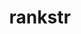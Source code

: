 ---
title: "rankstr"
layout: cache
categories: [package, develop]
meta: {"versions": ["0.1.0", "0.3.0"], "compilers": ["gcc@=11.1.0", "gcc@=7.5.0", "oneapi@=2023.0.0"], "oss": ["ubuntu18.04", "ubuntu20.04"], "platforms": ["linux"], "targets": ["ppc64le", "x86_64", "x86_64_v3"], "stacks": ["data-vis-sdk", "e4s", "e4s-oneapi", "e4s-power", "radiuss", "root"], "num_specs": 93, "num_specs_by_stack": {"radiuss": 51, "root": 93, "e4s-power": 10, "e4s-oneapi": 3, "data-vis-sdk": 16, "e4s": 13}}
spec_details: [{"hash": "za4jxizj46uh462q3ypk54c6rluhajtg", "compiler": "gcc@=7.5.0", "versions": ["0.1.0"], "os": "ubuntu18.04", "platform": "linux", "target": "x86_64", "variants": ["build_type=RelWithDebInfo", "~ipo", "+shared"], "stacks": ["radiuss", "root"], "size": "-", "tarball": "https://binaries.spack.io/develop/build_cache/linux-ubuntu18.04-x86_64/gcc-7.5.0/rankstr-0.1.0/linux-ubuntu18.04-x86_64-gcc-7.5.0-rankstr-0.1.0-za4jxizj46uh462q3ypk54c6rluhajtg.spack"}, {"hash": "t3ox2y7vuxnipln2rsaujcu7ke36cko7", "compiler": "gcc@=7.5.0", "versions": ["0.1.0"], "os": "ubuntu18.04", "platform": "linux", "target": "x86_64", "variants": ["build_type=RelWithDebInfo", "~ipo", "+shared"], "stacks": ["radiuss", "root"], "size": "-", "tarball": "https://binaries.spack.io/develop/build_cache/linux-ubuntu18.04-x86_64/gcc-7.5.0/rankstr-0.1.0/linux-ubuntu18.04-x86_64-gcc-7.5.0-rankstr-0.1.0-t3ox2y7vuxnipln2rsaujcu7ke36cko7.spack"}, {"hash": "x7yayamy2fsvu44ylqoj7t22fnjcyxum", "compiler": "gcc@=7.5.0", "versions": ["0.1.0"], "os": "ubuntu18.04", "platform": "linux", "target": "x86_64", "variants": ["build_type=RelWithDebInfo", "~ipo", "+shared"], "stacks": ["radiuss", "root"], "size": "-", "tarball": "https://binaries.spack.io/develop/build_cache/linux-ubuntu18.04-x86_64/gcc-7.5.0/rankstr-0.1.0/linux-ubuntu18.04-x86_64-gcc-7.5.0-rankstr-0.1.0-x7yayamy2fsvu44ylqoj7t22fnjcyxum.spack"}, {"hash": "jgd3z6rkn5g3t43zr5dufig3t2fov2zb", "compiler": "gcc@=7.5.0", "versions": ["0.1.0"], "os": "ubuntu18.04", "platform": "linux", "target": "x86_64", "variants": ["build_type=RelWithDebInfo", "~ipo", "+shared"], "stacks": ["radiuss", "root"], "size": "-", "tarball": "https://binaries.spack.io/develop/build_cache/linux-ubuntu18.04-x86_64/gcc-7.5.0/rankstr-0.1.0/linux-ubuntu18.04-x86_64-gcc-7.5.0-rankstr-0.1.0-jgd3z6rkn5g3t43zr5dufig3t2fov2zb.spack"}, {"hash": "jyythfe6zg45nzzftffrxwad3zazlm7p", "compiler": "gcc@=7.5.0", "versions": ["0.1.0"], "os": "ubuntu18.04", "platform": "linux", "target": "x86_64", "variants": ["build_type=RelWithDebInfo", "~ipo", "+shared"], "stacks": ["radiuss", "root"], "size": "-", "tarball": "https://binaries.spack.io/develop/build_cache/linux-ubuntu18.04-x86_64/gcc-7.5.0/rankstr-0.1.0/linux-ubuntu18.04-x86_64-gcc-7.5.0-rankstr-0.1.0-jyythfe6zg45nzzftffrxwad3zazlm7p.spack"}, {"hash": "vgq4apih2xfdf3q4vlxmok2btoru66xy", "compiler": "gcc@=7.5.0", "versions": ["0.1.0"], "os": "ubuntu18.04", "platform": "linux", "target": "x86_64", "variants": ["build_type=RelWithDebInfo", "~ipo", "+shared"], "stacks": ["radiuss", "root"], "size": "-", "tarball": "https://binaries.spack.io/develop/build_cache/linux-ubuntu18.04-x86_64/gcc-7.5.0/rankstr-0.1.0/linux-ubuntu18.04-x86_64-gcc-7.5.0-rankstr-0.1.0-vgq4apih2xfdf3q4vlxmok2btoru66xy.spack"}, {"hash": "pyimurvnnwtkeplzqb7bx3zf5kgf3ysh", "compiler": "gcc@=7.5.0", "versions": ["0.1.0"], "os": "ubuntu18.04", "platform": "linux", "target": "x86_64", "variants": ["build_type=RelWithDebInfo", "~ipo", "+shared"], "stacks": ["radiuss", "root"], "size": "-", "tarball": "https://binaries.spack.io/develop/build_cache/linux-ubuntu18.04-x86_64/gcc-7.5.0/rankstr-0.1.0/linux-ubuntu18.04-x86_64-gcc-7.5.0-rankstr-0.1.0-pyimurvnnwtkeplzqb7bx3zf5kgf3ysh.spack"}, {"hash": "xzu3hgdm7el5qhxnhwp7eiy5klypeubf", "compiler": "gcc@=7.5.0", "versions": ["0.1.0"], "os": "ubuntu18.04", "platform": "linux", "target": "x86_64", "variants": ["build_type=RelWithDebInfo", "~ipo", "+shared"], "stacks": ["radiuss", "root"], "size": "-", "tarball": "https://binaries.spack.io/develop/build_cache/linux-ubuntu18.04-x86_64/gcc-7.5.0/rankstr-0.1.0/linux-ubuntu18.04-x86_64-gcc-7.5.0-rankstr-0.1.0-xzu3hgdm7el5qhxnhwp7eiy5klypeubf.spack"}, {"hash": "ryqowttfc5qfnmr3sxsbsphtes4yywuj", "compiler": "gcc@=7.5.0", "versions": ["0.1.0"], "os": "ubuntu18.04", "platform": "linux", "target": "x86_64", "variants": ["build_type=RelWithDebInfo", "~ipo", "+shared"], "stacks": ["radiuss", "root"], "size": "-", "tarball": "https://binaries.spack.io/develop/build_cache/linux-ubuntu18.04-x86_64/gcc-7.5.0/rankstr-0.1.0/linux-ubuntu18.04-x86_64-gcc-7.5.0-rankstr-0.1.0-ryqowttfc5qfnmr3sxsbsphtes4yywuj.spack"}, {"hash": "rgl54vosysg2ayh6udzu3j5ftgw36xpw", "compiler": "gcc@=7.5.0", "versions": ["0.1.0"], "os": "ubuntu18.04", "platform": "linux", "target": "x86_64", "variants": ["build_type=RelWithDebInfo", "~ipo", "+shared"], "stacks": ["radiuss", "root"], "size": "-", "tarball": "https://binaries.spack.io/develop/build_cache/linux-ubuntu18.04-x86_64/gcc-7.5.0/rankstr-0.1.0/linux-ubuntu18.04-x86_64-gcc-7.5.0-rankstr-0.1.0-rgl54vosysg2ayh6udzu3j5ftgw36xpw.spack"}, {"hash": "hahwkdacuc6lnd56blbd5kuwouljpcif", "compiler": "gcc@=7.5.0", "versions": ["0.1.0"], "os": "ubuntu18.04", "platform": "linux", "target": "x86_64", "variants": ["build_type=RelWithDebInfo", "~ipo", "+shared"], "stacks": ["radiuss", "root"], "size": "-", "tarball": "https://binaries.spack.io/develop/build_cache/linux-ubuntu18.04-x86_64/gcc-7.5.0/rankstr-0.1.0/linux-ubuntu18.04-x86_64-gcc-7.5.0-rankstr-0.1.0-hahwkdacuc6lnd56blbd5kuwouljpcif.spack"}, {"hash": "pqsu7hvxa2r62syrlehbztm5zma5ztqi", "compiler": "gcc@=7.5.0", "versions": ["0.1.0"], "os": "ubuntu18.04", "platform": "linux", "target": "x86_64", "variants": ["build_type=RelWithDebInfo", "~ipo", "+shared"], "stacks": ["radiuss", "root"], "size": "-", "tarball": "https://binaries.spack.io/develop/build_cache/linux-ubuntu18.04-x86_64/gcc-7.5.0/rankstr-0.1.0/linux-ubuntu18.04-x86_64-gcc-7.5.0-rankstr-0.1.0-pqsu7hvxa2r62syrlehbztm5zma5ztqi.spack"}, {"hash": "fytcvkrbizlkt7zhfwbl66kmes33re4w", "compiler": "gcc@=7.5.0", "versions": ["0.1.0"], "os": "ubuntu18.04", "platform": "linux", "target": "x86_64", "variants": ["build_type=RelWithDebInfo", "~ipo", "+shared"], "stacks": ["radiuss", "root"], "size": "-", "tarball": "https://binaries.spack.io/develop/build_cache/linux-ubuntu18.04-x86_64/gcc-7.5.0/rankstr-0.1.0/linux-ubuntu18.04-x86_64-gcc-7.5.0-rankstr-0.1.0-fytcvkrbizlkt7zhfwbl66kmes33re4w.spack"}, {"hash": "r5cic5iulqmbz3yzfck257adeqj76ass", "compiler": "gcc@=7.5.0", "versions": ["0.1.0"], "os": "ubuntu18.04", "platform": "linux", "target": "x86_64", "variants": ["build_type=RelWithDebInfo", "~ipo", "+shared"], "stacks": ["radiuss", "root"], "size": "-", "tarball": "https://binaries.spack.io/develop/build_cache/linux-ubuntu18.04-x86_64/gcc-7.5.0/rankstr-0.1.0/linux-ubuntu18.04-x86_64-gcc-7.5.0-rankstr-0.1.0-r5cic5iulqmbz3yzfck257adeqj76ass.spack"}, {"hash": "xuk4erq4xfwiu5u745shdw4ardxs3rf6", "compiler": "gcc@=7.5.0", "versions": ["0.1.0"], "os": "ubuntu18.04", "platform": "linux", "target": "x86_64", "variants": ["build_type=RelWithDebInfo", "~ipo", "+shared"], "stacks": ["radiuss", "root"], "size": "-", "tarball": "https://binaries.spack.io/develop/build_cache/linux-ubuntu18.04-x86_64/gcc-7.5.0/rankstr-0.1.0/linux-ubuntu18.04-x86_64-gcc-7.5.0-rankstr-0.1.0-xuk4erq4xfwiu5u745shdw4ardxs3rf6.spack"}, {"hash": "zbjr2zrul2c2iw6654iouptuhi4vfi7j", "compiler": "gcc@=7.5.0", "versions": ["0.1.0"], "os": "ubuntu18.04", "platform": "linux", "target": "x86_64", "variants": ["build_type=RelWithDebInfo", "~ipo", "+shared"], "stacks": ["radiuss", "root"], "size": "-", "tarball": "https://binaries.spack.io/develop/build_cache/linux-ubuntu18.04-x86_64/gcc-7.5.0/rankstr-0.1.0/linux-ubuntu18.04-x86_64-gcc-7.5.0-rankstr-0.1.0-zbjr2zrul2c2iw6654iouptuhi4vfi7j.spack"}, {"hash": "dezklojnrhfmjeueszghramepsaf3ezt", "compiler": "gcc@=7.5.0", "versions": ["0.1.0"], "os": "ubuntu18.04", "platform": "linux", "target": "x86_64", "variants": ["build_system=cmake", "build_type=RelWithDebInfo", "~ipo", "+shared"], "stacks": ["radiuss", "root"], "size": "-", "tarball": "https://binaries.spack.io/develop/build_cache/linux-ubuntu18.04-x86_64/gcc-7.5.0/rankstr-0.1.0/linux-ubuntu18.04-x86_64-gcc-7.5.0-rankstr-0.1.0-dezklojnrhfmjeueszghramepsaf3ezt.spack"}, {"hash": "36mcoorzgpd63nbua4hpi2onjlnvrysd", "compiler": "gcc@=7.5.0", "versions": ["0.1.0"], "os": "ubuntu18.04", "platform": "linux", "target": "x86_64", "variants": ["build_type=RelWithDebInfo", "~ipo", "+shared"], "stacks": ["radiuss", "root"], "size": "-", "tarball": "https://binaries.spack.io/develop/build_cache/linux-ubuntu18.04-x86_64/gcc-7.5.0/rankstr-0.1.0/linux-ubuntu18.04-x86_64-gcc-7.5.0-rankstr-0.1.0-36mcoorzgpd63nbua4hpi2onjlnvrysd.spack"}, {"hash": "xiunnlsswoixkw6y7ayuj4yevm35pzdg", "compiler": "gcc@=7.5.0", "versions": ["0.1.0"], "os": "ubuntu18.04", "platform": "linux", "target": "x86_64", "variants": ["build_type=RelWithDebInfo", "~ipo", "+shared"], "stacks": ["radiuss", "root"], "size": "-", "tarball": "https://binaries.spack.io/develop/build_cache/linux-ubuntu18.04-x86_64/gcc-7.5.0/rankstr-0.1.0/linux-ubuntu18.04-x86_64-gcc-7.5.0-rankstr-0.1.0-xiunnlsswoixkw6y7ayuj4yevm35pzdg.spack"}, {"hash": "w5qikmqd4hv4mgnufwidujre2i2s27fz", "compiler": "gcc@=7.5.0", "versions": ["0.1.0"], "os": "ubuntu18.04", "platform": "linux", "target": "x86_64", "variants": ["build_system=cmake", "build_type=RelWithDebInfo", "~ipo", "+shared"], "stacks": ["radiuss", "root"], "size": "-", "tarball": "https://binaries.spack.io/develop/build_cache/linux-ubuntu18.04-x86_64/gcc-7.5.0/rankstr-0.1.0/linux-ubuntu18.04-x86_64-gcc-7.5.0-rankstr-0.1.0-w5qikmqd4hv4mgnufwidujre2i2s27fz.spack"}, {"hash": "3r6r6ityqtbba5snsxikpsooluohua73", "compiler": "gcc@=7.5.0", "versions": ["0.1.0"], "os": "ubuntu18.04", "platform": "linux", "target": "x86_64", "variants": ["build_type=RelWithDebInfo", "~ipo", "+shared"], "stacks": ["radiuss", "root"], "size": "-", "tarball": "https://binaries.spack.io/develop/build_cache/linux-ubuntu18.04-x86_64/gcc-7.5.0/rankstr-0.1.0/linux-ubuntu18.04-x86_64-gcc-7.5.0-rankstr-0.1.0-3r6r6ityqtbba5snsxikpsooluohua73.spack"}, {"hash": "7lje6o227w4yocgtixk3vl6q5f74fy63", "compiler": "gcc@=7.5.0", "versions": ["0.1.0"], "os": "ubuntu18.04", "platform": "linux", "target": "x86_64", "variants": ["build_type=RelWithDebInfo", "~ipo", "+shared"], "stacks": ["radiuss", "root"], "size": "-", "tarball": "https://binaries.spack.io/develop/build_cache/linux-ubuntu18.04-x86_64/gcc-7.5.0/rankstr-0.1.0/linux-ubuntu18.04-x86_64-gcc-7.5.0-rankstr-0.1.0-7lje6o227w4yocgtixk3vl6q5f74fy63.spack"}, {"hash": "mvwnstwpwzvajguu55djpgcpr3prdlrj", "compiler": "gcc@=7.5.0", "versions": ["0.1.0"], "os": "ubuntu18.04", "platform": "linux", "target": "x86_64", "variants": ["build_type=RelWithDebInfo", "~ipo", "+shared"], "stacks": ["radiuss", "root"], "size": "-", "tarball": "https://binaries.spack.io/develop/build_cache/linux-ubuntu18.04-x86_64/gcc-7.5.0/rankstr-0.1.0/linux-ubuntu18.04-x86_64-gcc-7.5.0-rankstr-0.1.0-mvwnstwpwzvajguu55djpgcpr3prdlrj.spack"}, {"hash": "7uo2rtgwq6yamreu6d5vv2aceb23jhqk", "compiler": "gcc@=7.5.0", "versions": ["0.1.0"], "os": "ubuntu18.04", "platform": "linux", "target": "x86_64", "variants": ["build_system=cmake", "build_type=RelWithDebInfo", "~ipo", "+shared"], "stacks": ["radiuss", "root"], "size": "-", "tarball": "https://binaries.spack.io/develop/build_cache/linux-ubuntu18.04-x86_64/gcc-7.5.0/rankstr-0.1.0/linux-ubuntu18.04-x86_64-gcc-7.5.0-rankstr-0.1.0-7uo2rtgwq6yamreu6d5vv2aceb23jhqk.spack"}, {"hash": "j5xbfupv7kntkiqfns4rrppakgqib4rs", "compiler": "gcc@=7.5.0", "versions": ["0.1.0"], "os": "ubuntu18.04", "platform": "linux", "target": "x86_64", "variants": ["build_system=cmake", "build_type=RelWithDebInfo", "generator=make", "~ipo", "+shared"], "stacks": ["radiuss", "root"], "size": "-", "tarball": "https://binaries.spack.io/develop/build_cache/linux-ubuntu18.04-x86_64/gcc-7.5.0/rankstr-0.1.0/linux-ubuntu18.04-x86_64-gcc-7.5.0-rankstr-0.1.0-j5xbfupv7kntkiqfns4rrppakgqib4rs.spack"}, {"hash": "ujfxynzzmwcabhj74f6tgeozabkuyogo", "compiler": "gcc@=7.5.0", "versions": ["0.1.0"], "os": "ubuntu18.04", "platform": "linux", "target": "x86_64", "variants": ["build_type=RelWithDebInfo", "~ipo", "+shared"], "stacks": ["radiuss", "root"], "size": "-", "tarball": "https://binaries.spack.io/develop/build_cache/linux-ubuntu18.04-x86_64/gcc-7.5.0/rankstr-0.1.0/linux-ubuntu18.04-x86_64-gcc-7.5.0-rankstr-0.1.0-ujfxynzzmwcabhj74f6tgeozabkuyogo.spack"}, {"hash": "fdn3i7ycj7ja7blgrfb7xxf7sq5v46w5", "compiler": "gcc@=7.5.0", "versions": ["0.1.0"], "os": "ubuntu18.04", "platform": "linux", "target": "x86_64", "variants": ["build_type=RelWithDebInfo", "~ipo", "+shared"], "stacks": ["radiuss", "root"], "size": "-", "tarball": "https://binaries.spack.io/develop/build_cache/linux-ubuntu18.04-x86_64/gcc-7.5.0/rankstr-0.1.0/linux-ubuntu18.04-x86_64-gcc-7.5.0-rankstr-0.1.0-fdn3i7ycj7ja7blgrfb7xxf7sq5v46w5.spack"}, {"hash": "zbwy55okoudc3upajztgklokb3l7eozs", "compiler": "gcc@=7.5.0", "versions": ["0.1.0"], "os": "ubuntu18.04", "platform": "linux", "target": "x86_64", "variants": ["build_type=RelWithDebInfo", "~ipo", "+shared"], "stacks": ["radiuss", "root"], "size": "-", "tarball": "https://binaries.spack.io/develop/build_cache/linux-ubuntu18.04-x86_64/gcc-7.5.0/rankstr-0.1.0/linux-ubuntu18.04-x86_64-gcc-7.5.0-rankstr-0.1.0-zbwy55okoudc3upajztgklokb3l7eozs.spack"}, {"hash": "jwisahxculmrkubdabwvnf4tkzc4fhvg", "compiler": "gcc@=7.5.0", "versions": ["0.1.0"], "os": "ubuntu18.04", "platform": "linux", "target": "x86_64", "variants": ["build_type=RelWithDebInfo", "~ipo", "+shared"], "stacks": ["radiuss", "root"], "size": "-", "tarball": "https://binaries.spack.io/develop/build_cache/linux-ubuntu18.04-x86_64/gcc-7.5.0/rankstr-0.1.0/linux-ubuntu18.04-x86_64-gcc-7.5.0-rankstr-0.1.0-jwisahxculmrkubdabwvnf4tkzc4fhvg.spack"}, {"hash": "imvyg3oe3k4tue7qjjz4wclqomu46rfo", "compiler": "gcc@=7.5.0", "versions": ["0.1.0"], "os": "ubuntu18.04", "platform": "linux", "target": "x86_64", "variants": ["build_system=cmake", "build_type=RelWithDebInfo", "~ipo", "+shared"], "stacks": ["radiuss", "root"], "size": "-", "tarball": "https://binaries.spack.io/develop/build_cache/linux-ubuntu18.04-x86_64/gcc-7.5.0/rankstr-0.1.0/linux-ubuntu18.04-x86_64-gcc-7.5.0-rankstr-0.1.0-imvyg3oe3k4tue7qjjz4wclqomu46rfo.spack"}, {"hash": "w7ofzgvkjclfqc4ixnoq7t4mbktas3rq", "compiler": "gcc@=7.5.0", "versions": ["0.1.0"], "os": "ubuntu18.04", "platform": "linux", "target": "x86_64", "variants": ["build_type=RelWithDebInfo", "~ipo", "+shared"], "stacks": ["radiuss", "root"], "size": "-", "tarball": "https://binaries.spack.io/develop/build_cache/linux-ubuntu18.04-x86_64/gcc-7.5.0/rankstr-0.1.0/linux-ubuntu18.04-x86_64-gcc-7.5.0-rankstr-0.1.0-w7ofzgvkjclfqc4ixnoq7t4mbktas3rq.spack"}, {"hash": "fuivuyr7htk7tb6fmklkna45p6y56g7i", "compiler": "gcc@=7.5.0", "versions": ["0.1.0"], "os": "ubuntu18.04", "platform": "linux", "target": "x86_64", "variants": ["build_type=RelWithDebInfo", "~ipo", "+shared"], "stacks": ["radiuss", "root"], "size": "-", "tarball": "https://binaries.spack.io/develop/build_cache/linux-ubuntu18.04-x86_64/gcc-7.5.0/rankstr-0.1.0/linux-ubuntu18.04-x86_64-gcc-7.5.0-rankstr-0.1.0-fuivuyr7htk7tb6fmklkna45p6y56g7i.spack"}, {"hash": "nd6l3k7qqzzcsqhephwa6nabt63s5nw2", "compiler": "gcc@=7.5.0", "versions": ["0.1.0"], "os": "ubuntu18.04", "platform": "linux", "target": "x86_64", "variants": ["build_type=RelWithDebInfo", "~ipo", "+shared"], "stacks": ["radiuss", "root"], "size": "-", "tarball": "https://binaries.spack.io/develop/build_cache/linux-ubuntu18.04-x86_64/gcc-7.5.0/rankstr-0.1.0/linux-ubuntu18.04-x86_64-gcc-7.5.0-rankstr-0.1.0-nd6l3k7qqzzcsqhephwa6nabt63s5nw2.spack"}, {"hash": "x2boegf5nyf5idzffjq7vscshgpzpwo2", "compiler": "gcc@=7.5.0", "versions": ["0.1.0"], "os": "ubuntu18.04", "platform": "linux", "target": "x86_64", "variants": ["build_type=RelWithDebInfo", "~ipo", "+shared"], "stacks": ["radiuss", "root"], "size": "-", "tarball": "https://binaries.spack.io/develop/build_cache/linux-ubuntu18.04-x86_64/gcc-7.5.0/rankstr-0.1.0/linux-ubuntu18.04-x86_64-gcc-7.5.0-rankstr-0.1.0-x2boegf5nyf5idzffjq7vscshgpzpwo2.spack"}, {"hash": "lhsmilxlo56n33e35ffyof75jj73rmzr", "compiler": "gcc@=7.5.0", "versions": ["0.1.0"], "os": "ubuntu18.04", "platform": "linux", "target": "x86_64", "variants": ["build_type=RelWithDebInfo", "~ipo", "+shared"], "stacks": ["radiuss", "root"], "size": "-", "tarball": "https://binaries.spack.io/develop/build_cache/linux-ubuntu18.04-x86_64/gcc-7.5.0/rankstr-0.1.0/linux-ubuntu18.04-x86_64-gcc-7.5.0-rankstr-0.1.0-lhsmilxlo56n33e35ffyof75jj73rmzr.spack"}, {"hash": "b33ueiz4xhou3rxwglxwkvkdft2niufj", "compiler": "gcc@=7.5.0", "versions": ["0.1.0"], "os": "ubuntu18.04", "platform": "linux", "target": "x86_64", "variants": ["build_type=RelWithDebInfo", "~ipo", "+shared"], "stacks": ["radiuss", "root"], "size": "-", "tarball": "https://binaries.spack.io/develop/build_cache/linux-ubuntu18.04-x86_64/gcc-7.5.0/rankstr-0.1.0/linux-ubuntu18.04-x86_64-gcc-7.5.0-rankstr-0.1.0-b33ueiz4xhou3rxwglxwkvkdft2niufj.spack"}, {"hash": "rnhnekufj7ryyydpvrwcp7wuc2mjfibf", "compiler": "gcc@=7.5.0", "versions": ["0.1.0"], "os": "ubuntu18.04", "platform": "linux", "target": "x86_64", "variants": ["build_type=RelWithDebInfo", "~ipo", "+shared"], "stacks": ["radiuss", "root"], "size": "-", "tarball": "https://binaries.spack.io/develop/build_cache/linux-ubuntu18.04-x86_64/gcc-7.5.0/rankstr-0.1.0/linux-ubuntu18.04-x86_64-gcc-7.5.0-rankstr-0.1.0-rnhnekufj7ryyydpvrwcp7wuc2mjfibf.spack"}, {"hash": "esq4zh4zjkjd7unnmnvkkbuu3ciphi4b", "compiler": "gcc@=7.5.0", "versions": ["0.1.0"], "os": "ubuntu18.04", "platform": "linux", "target": "x86_64", "variants": ["build_type=RelWithDebInfo", "~ipo", "+shared"], "stacks": ["radiuss", "root"], "size": "-", "tarball": "https://binaries.spack.io/develop/build_cache/linux-ubuntu18.04-x86_64/gcc-7.5.0/rankstr-0.1.0/linux-ubuntu18.04-x86_64-gcc-7.5.0-rankstr-0.1.0-esq4zh4zjkjd7unnmnvkkbuu3ciphi4b.spack"}, {"hash": "efzzle2udkoht6hauy4bmunte3fyq42i", "compiler": "gcc@=7.5.0", "versions": ["0.1.0"], "os": "ubuntu18.04", "platform": "linux", "target": "x86_64", "variants": ["build_type=RelWithDebInfo", "~ipo", "+shared"], "stacks": ["radiuss", "root"], "size": "-", "tarball": "https://binaries.spack.io/develop/build_cache/linux-ubuntu18.04-x86_64/gcc-7.5.0/rankstr-0.1.0/linux-ubuntu18.04-x86_64-gcc-7.5.0-rankstr-0.1.0-efzzle2udkoht6hauy4bmunte3fyq42i.spack"}, {"hash": "m6x6tjp5rpr4zk52acx6gkwwjm3z5xmr", "compiler": "gcc@=7.5.0", "versions": ["0.1.0"], "os": "ubuntu18.04", "platform": "linux", "target": "x86_64", "variants": ["build_type=RelWithDebInfo", "~ipo", "+shared"], "stacks": ["radiuss", "root"], "size": "-", "tarball": "https://binaries.spack.io/develop/build_cache/linux-ubuntu18.04-x86_64/gcc-7.5.0/rankstr-0.1.0/linux-ubuntu18.04-x86_64-gcc-7.5.0-rankstr-0.1.0-m6x6tjp5rpr4zk52acx6gkwwjm3z5xmr.spack"}, {"hash": "zblmpabcjt356vg3naricipnrpaxe374", "compiler": "gcc@=7.5.0", "versions": ["0.1.0"], "os": "ubuntu18.04", "platform": "linux", "target": "x86_64", "variants": ["build_type=RelWithDebInfo", "~ipo", "+shared"], "stacks": ["radiuss", "root"], "size": "-", "tarball": "https://binaries.spack.io/develop/build_cache/linux-ubuntu18.04-x86_64/gcc-7.5.0/rankstr-0.1.0/linux-ubuntu18.04-x86_64-gcc-7.5.0-rankstr-0.1.0-zblmpabcjt356vg3naricipnrpaxe374.spack"}, {"hash": "hfhoyet674uxfop7p3evy3g5s56q3xe6", "compiler": "gcc@=7.5.0", "versions": ["0.1.0"], "os": "ubuntu18.04", "platform": "linux", "target": "x86_64", "variants": ["build_system=cmake", "build_type=RelWithDebInfo", "~ipo", "+shared"], "stacks": ["radiuss", "root"], "size": "-", "tarball": "https://binaries.spack.io/develop/build_cache/linux-ubuntu18.04-x86_64/gcc-7.5.0/rankstr-0.1.0/linux-ubuntu18.04-x86_64-gcc-7.5.0-rankstr-0.1.0-hfhoyet674uxfop7p3evy3g5s56q3xe6.spack"}, {"hash": "d43coi7hvdfy62jgfsgiq457mzpoyptr", "compiler": "gcc@=7.5.0", "versions": ["0.1.0"], "os": "ubuntu18.04", "platform": "linux", "target": "x86_64_v3", "variants": ["build_system=cmake", "build_type=Release", "generator=make", "~ipo", "+shared"], "stacks": ["radiuss", "root"], "size": "-", "tarball": "https://binaries.spack.io/develop/build_cache/linux-ubuntu18.04-x86_64_v3/gcc-7.5.0/rankstr-0.1.0/linux-ubuntu18.04-x86_64_v3-gcc-7.5.0-rankstr-0.1.0-d43coi7hvdfy62jgfsgiq457mzpoyptr.spack"}, {"hash": "t4giwdowk7skuzrc2thmc6o6pzar2ehi", "compiler": "gcc@=7.5.0", "versions": ["0.1.0"], "os": "ubuntu18.04", "platform": "linux", "target": "x86_64_v3", "variants": ["build_system=cmake", "build_type=RelWithDebInfo", "generator=make", "~ipo", "+shared"], "stacks": ["radiuss", "root"], "size": "-", "tarball": "https://binaries.spack.io/develop/build_cache/linux-ubuntu18.04-x86_64_v3/gcc-7.5.0/rankstr-0.1.0/linux-ubuntu18.04-x86_64_v3-gcc-7.5.0-rankstr-0.1.0-t4giwdowk7skuzrc2thmc6o6pzar2ehi.spack"}, {"hash": "pw75kokjtagadhiubuxlpfzsiruvipot", "compiler": "gcc@=7.5.0", "versions": ["0.1.0"], "os": "ubuntu18.04", "platform": "linux", "target": "x86_64_v3", "variants": ["build_system=cmake", "build_type=RelWithDebInfo", "generator=make", "~ipo", "+shared"], "stacks": ["radiuss", "root"], "size": "-", "tarball": "https://binaries.spack.io/develop/build_cache/linux-ubuntu18.04-x86_64_v3/gcc-7.5.0/rankstr-0.1.0/linux-ubuntu18.04-x86_64_v3-gcc-7.5.0-rankstr-0.1.0-pw75kokjtagadhiubuxlpfzsiruvipot.spack"}, {"hash": "whfefoxao66lkilcczz7l26peronuz7l", "compiler": "gcc@=7.5.0", "versions": ["0.1.0"], "os": "ubuntu18.04", "platform": "linux", "target": "x86_64_v3", "variants": ["build_system=cmake", "build_type=RelWithDebInfo", "generator=make", "~ipo", "+shared"], "stacks": ["radiuss", "root"], "size": "-", "tarball": "https://binaries.spack.io/develop/build_cache/linux-ubuntu18.04-x86_64_v3/gcc-7.5.0/rankstr-0.1.0/linux-ubuntu18.04-x86_64_v3-gcc-7.5.0-rankstr-0.1.0-whfefoxao66lkilcczz7l26peronuz7l.spack"}, {"hash": "kvik3qip6a465nizb54aairi5mebt36k", "compiler": "gcc@=7.5.0", "versions": ["0.1.0"], "os": "ubuntu18.04", "platform": "linux", "target": "x86_64_v3", "variants": ["build_system=cmake", "build_type=Release", "generator=make", "~ipo", "+shared"], "stacks": ["radiuss", "root"], "size": "-", "tarball": "https://binaries.spack.io/develop/build_cache/linux-ubuntu18.04-x86_64_v3/gcc-7.5.0/rankstr-0.1.0/linux-ubuntu18.04-x86_64_v3-gcc-7.5.0-rankstr-0.1.0-kvik3qip6a465nizb54aairi5mebt36k.spack"}, {"hash": "e3ihbqjtpfaubtaxl23lg5wghvft3j6v", "compiler": "gcc@=7.5.0", "versions": ["0.1.0"], "os": "ubuntu18.04", "platform": "linux", "target": "x86_64_v3", "variants": ["build_system=cmake", "build_type=RelWithDebInfo", "generator=make", "~ipo", "+shared"], "stacks": ["radiuss", "root"], "size": "-", "tarball": "https://binaries.spack.io/develop/build_cache/linux-ubuntu18.04-x86_64_v3/gcc-7.5.0/rankstr-0.1.0/linux-ubuntu18.04-x86_64_v3-gcc-7.5.0-rankstr-0.1.0-e3ihbqjtpfaubtaxl23lg5wghvft3j6v.spack"}, {"hash": "b7u52iyiswahucvszh4bwxhin3z3g4ss", "compiler": "gcc@=7.5.0", "versions": ["0.1.0"], "os": "ubuntu18.04", "platform": "linux", "target": "x86_64_v3", "variants": ["build_system=cmake", "build_type=Release", "generator=make", "~ipo", "+shared"], "stacks": ["radiuss", "root"], "size": "-", "tarball": "https://binaries.spack.io/develop/build_cache/linux-ubuntu18.04-x86_64_v3/gcc-7.5.0/rankstr-0.1.0/linux-ubuntu18.04-x86_64_v3-gcc-7.5.0-rankstr-0.1.0-b7u52iyiswahucvszh4bwxhin3z3g4ss.spack"}, {"hash": "fllmwudfogkz3fnv56kmegrzxkjrxrmi", "compiler": "gcc@=7.5.0", "versions": ["0.1.0"], "os": "ubuntu18.04", "platform": "linux", "target": "x86_64_v3", "variants": ["build_system=cmake", "build_type=Release", "generator=make", "~ipo", "+shared"], "stacks": ["radiuss", "root"], "size": "-", "tarball": "https://binaries.spack.io/develop/build_cache/linux-ubuntu18.04-x86_64_v3/gcc-7.5.0/rankstr-0.1.0/linux-ubuntu18.04-x86_64_v3-gcc-7.5.0-rankstr-0.1.0-fllmwudfogkz3fnv56kmegrzxkjrxrmi.spack"}, {"hash": "vmihhdn4r2p4t73lsf2dobr2swuvluay", "compiler": "gcc@=7.5.0", "versions": ["0.1.0"], "os": "ubuntu18.04", "platform": "linux", "target": "x86_64_v3", "variants": ["build_system=cmake", "build_type=RelWithDebInfo", "generator=make", "~ipo", "+shared"], "stacks": ["radiuss", "root"], "size": "-", "tarball": "https://binaries.spack.io/develop/build_cache/linux-ubuntu18.04-x86_64_v3/gcc-7.5.0/rankstr-0.1.0/linux-ubuntu18.04-x86_64_v3-gcc-7.5.0-rankstr-0.1.0-vmihhdn4r2p4t73lsf2dobr2swuvluay.spack"}, {"hash": "gl2rvnes63xifcp7klz2sa6rr5ahnt7v", "compiler": "gcc@=11.1.0", "versions": ["0.3.0"], "os": "ubuntu20.04", "platform": "linux", "target": "ppc64le", "variants": ["build_system=cmake", "build_type=RelWithDebInfo", "generator=make", "~ipo", "+shared"], "stacks": ["e4s-power", "root"], "size": "-", "tarball": "https://binaries.spack.io/develop/build_cache/linux-ubuntu20.04-ppc64le/gcc-11.1.0/rankstr-0.3.0/linux-ubuntu20.04-ppc64le-gcc-11.1.0-rankstr-0.3.0-gl2rvnes63xifcp7klz2sa6rr5ahnt7v.spack"}, {"hash": "vxite26ka5hatc56gryulwoneearpsvm", "compiler": "gcc@=11.1.0", "versions": ["0.3.0"], "os": "ubuntu20.04", "platform": "linux", "target": "ppc64le", "variants": ["build_system=cmake", "build_type=Release", "generator=make", "~ipo", "+shared"], "stacks": ["e4s-power", "root"], "size": "-", "tarball": "https://binaries.spack.io/develop/build_cache/linux-ubuntu20.04-ppc64le/gcc-11.1.0/rankstr-0.3.0/linux-ubuntu20.04-ppc64le-gcc-11.1.0-rankstr-0.3.0-vxite26ka5hatc56gryulwoneearpsvm.spack"}, {"hash": "ct6cis6aue6voye2wwx7f3v3ip4b6zkk", "compiler": "gcc@=11.1.0", "versions": ["0.3.0"], "os": "ubuntu20.04", "platform": "linux", "target": "ppc64le", "variants": ["build_system=cmake", "build_type=Release", "generator=make", "~ipo", "+shared"], "stacks": ["e4s-power", "root"], "size": "-", "tarball": "https://binaries.spack.io/develop/build_cache/linux-ubuntu20.04-ppc64le/gcc-11.1.0/rankstr-0.3.0/linux-ubuntu20.04-ppc64le-gcc-11.1.0-rankstr-0.3.0-ct6cis6aue6voye2wwx7f3v3ip4b6zkk.spack"}, {"hash": "m32nuw2fklo3vakbelvuivnkuu26obxg", "compiler": "gcc@=11.1.0", "versions": ["0.3.0"], "os": "ubuntu20.04", "platform": "linux", "target": "ppc64le", "variants": ["build_system=cmake", "build_type=RelWithDebInfo", "generator=make", "~ipo", "+shared"], "stacks": ["e4s-power", "root"], "size": "-", "tarball": "https://binaries.spack.io/develop/build_cache/linux-ubuntu20.04-ppc64le/gcc-11.1.0/rankstr-0.3.0/linux-ubuntu20.04-ppc64le-gcc-11.1.0-rankstr-0.3.0-m32nuw2fklo3vakbelvuivnkuu26obxg.spack"}, {"hash": "dtp5pudi3tznkpwrq6hcrnqadetff5xf", "compiler": "gcc@=11.1.0", "versions": ["0.1.0"], "os": "ubuntu20.04", "platform": "linux", "target": "ppc64le", "variants": ["build_system=cmake", "build_type=Release", "generator=make", "~ipo", "+shared"], "stacks": ["e4s-power", "root"], "size": "-", "tarball": "https://binaries.spack.io/develop/build_cache/linux-ubuntu20.04-ppc64le/gcc-11.1.0/rankstr-0.1.0/linux-ubuntu20.04-ppc64le-gcc-11.1.0-rankstr-0.1.0-dtp5pudi3tznkpwrq6hcrnqadetff5xf.spack"}, {"hash": "67bhwr3pint64gigtz7kfkklhn6tmywq", "compiler": "gcc@=11.1.0", "versions": ["0.1.0"], "os": "ubuntu20.04", "platform": "linux", "target": "ppc64le", "variants": ["build_system=cmake", "build_type=RelWithDebInfo", "generator=make", "~ipo", "+shared"], "stacks": ["e4s-power", "root"], "size": "-", "tarball": "https://binaries.spack.io/develop/build_cache/linux-ubuntu20.04-ppc64le/gcc-11.1.0/rankstr-0.1.0/linux-ubuntu20.04-ppc64le-gcc-11.1.0-rankstr-0.1.0-67bhwr3pint64gigtz7kfkklhn6tmywq.spack"}, {"hash": "kgbgihu5fz6zazmkw2uyfpeons3xfnd4", "compiler": "gcc@=11.1.0", "versions": ["0.3.0"], "os": "ubuntu20.04", "platform": "linux", "target": "ppc64le", "variants": ["build_system=cmake", "build_type=Release", "generator=make", "~ipo", "+shared"], "stacks": ["e4s-power", "root"], "size": "-", "tarball": "https://binaries.spack.io/develop/build_cache/linux-ubuntu20.04-ppc64le/gcc-11.1.0/rankstr-0.3.0/linux-ubuntu20.04-ppc64le-gcc-11.1.0-rankstr-0.3.0-kgbgihu5fz6zazmkw2uyfpeons3xfnd4.spack"}, {"hash": "fyjurbq7ilnftntv6ggirm4irh44krgw", "compiler": "gcc@=11.1.0", "versions": ["0.1.0"], "os": "ubuntu20.04", "platform": "linux", "target": "ppc64le", "variants": ["build_system=cmake", "build_type=Release", "generator=make", "~ipo", "+shared"], "stacks": ["e4s-power", "root"], "size": "-", "tarball": "https://binaries.spack.io/develop/build_cache/linux-ubuntu20.04-ppc64le/gcc-11.1.0/rankstr-0.1.0/linux-ubuntu20.04-ppc64le-gcc-11.1.0-rankstr-0.1.0-fyjurbq7ilnftntv6ggirm4irh44krgw.spack"}, {"hash": "6ijn3qenmfhwdjy5gae2c5hf3oiwpnub", "compiler": "gcc@=11.1.0", "versions": ["0.1.0"], "os": "ubuntu20.04", "platform": "linux", "target": "ppc64le", "variants": ["build_system=cmake", "build_type=Release", "generator=make", "~ipo", "+shared"], "stacks": ["e4s-power", "root"], "size": "-", "tarball": "https://binaries.spack.io/develop/build_cache/linux-ubuntu20.04-ppc64le/gcc-11.1.0/rankstr-0.1.0/linux-ubuntu20.04-ppc64le-gcc-11.1.0-rankstr-0.1.0-6ijn3qenmfhwdjy5gae2c5hf3oiwpnub.spack"}, {"hash": "wwd3hakgh6vula4dznzzaraplxkfg4ig", "compiler": "gcc@=11.1.0", "versions": ["0.1.0"], "os": "ubuntu20.04", "platform": "linux", "target": "ppc64le", "variants": ["build_system=cmake", "build_type=RelWithDebInfo", "generator=make", "~ipo", "+shared"], "stacks": ["e4s-power", "root"], "size": "-", "tarball": "https://binaries.spack.io/develop/build_cache/linux-ubuntu20.04-ppc64le/gcc-11.1.0/rankstr-0.1.0/linux-ubuntu20.04-ppc64le-gcc-11.1.0-rankstr-0.1.0-wwd3hakgh6vula4dznzzaraplxkfg4ig.spack"}, {"hash": "iq45zvwlyzr52nqcxdhfop4cfaoz67c5", "compiler": "oneapi@=2023.0.0", "versions": ["0.3.0"], "os": "ubuntu20.04", "platform": "linux", "target": "x86_64", "variants": ["build_system=cmake", "build_type=Release", "generator=make", "~ipo", "+shared"], "stacks": ["root", "e4s-oneapi"], "size": "-", "tarball": "https://binaries.spack.io/develop/build_cache/linux-ubuntu20.04-x86_64/oneapi-2023.0.0/rankstr-0.3.0/linux-ubuntu20.04-x86_64-oneapi-2023.0.0-rankstr-0.3.0-iq45zvwlyzr52nqcxdhfop4cfaoz67c5.spack"}, {"hash": "ap3tuxmcb473wtabpjghikrgn7rayzut", "compiler": "oneapi@=2023.0.0", "versions": ["0.3.0"], "os": "ubuntu20.04", "platform": "linux", "target": "x86_64", "variants": ["build_system=cmake", "build_type=RelWithDebInfo", "generator=make", "~ipo", "+shared"], "stacks": ["root", "e4s-oneapi"], "size": "-", "tarball": "https://binaries.spack.io/develop/build_cache/linux-ubuntu20.04-x86_64/oneapi-2023.0.0/rankstr-0.3.0/linux-ubuntu20.04-x86_64-oneapi-2023.0.0-rankstr-0.3.0-ap3tuxmcb473wtabpjghikrgn7rayzut.spack"}, {"hash": "y3k7jr3hoqf24a6zddb7mnke7abl64yk", "compiler": "oneapi@=2023.0.0", "versions": ["0.3.0"], "os": "ubuntu20.04", "platform": "linux", "target": "x86_64", "variants": ["build_system=cmake", "build_type=RelWithDebInfo", "generator=make", "~ipo", "+shared"], "stacks": ["root", "e4s-oneapi"], "size": "-", "tarball": "https://binaries.spack.io/develop/build_cache/linux-ubuntu20.04-x86_64/oneapi-2023.0.0/rankstr-0.3.0/linux-ubuntu20.04-x86_64-oneapi-2023.0.0-rankstr-0.3.0-y3k7jr3hoqf24a6zddb7mnke7abl64yk.spack"}, {"hash": "35xr4xw7yatlgtk5pnsqj66j3h35wlwd", "compiler": "gcc@=11.1.0", "versions": ["0.3.0"], "os": "ubuntu20.04", "platform": "linux", "target": "x86_64_v3", "variants": ["build_system=cmake", "build_type=RelWithDebInfo", "generator=make", "~ipo", "+shared"], "stacks": ["root", "data-vis-sdk"], "size": "-", "tarball": "https://binaries.spack.io/develop/build_cache/linux-ubuntu20.04-x86_64_v3/gcc-11.1.0/rankstr-0.3.0/linux-ubuntu20.04-x86_64_v3-gcc-11.1.0-rankstr-0.3.0-35xr4xw7yatlgtk5pnsqj66j3h35wlwd.spack"}, {"hash": "k7zvys3zffkessthpu3zkdaiex52afue", "compiler": "gcc@=11.1.0", "versions": ["0.3.0"], "os": "ubuntu20.04", "platform": "linux", "target": "x86_64_v3", "variants": ["build_system=cmake", "build_type=Release", "generator=make", "~ipo", "+shared"], "stacks": ["root", "e4s"], "size": "-", "tarball": "https://binaries.spack.io/develop/build_cache/linux-ubuntu20.04-x86_64_v3/gcc-11.1.0/rankstr-0.3.0/linux-ubuntu20.04-x86_64_v3-gcc-11.1.0-rankstr-0.3.0-k7zvys3zffkessthpu3zkdaiex52afue.spack"}, {"hash": "rq37z3wvb3f2fytx7douiah3y75cmok5", "compiler": "gcc@=11.1.0", "versions": ["0.3.0"], "os": "ubuntu20.04", "platform": "linux", "target": "x86_64_v3", "variants": ["build_system=cmake", "build_type=Release", "generator=make", "~ipo", "+shared"], "stacks": ["root", "data-vis-sdk"], "size": "-", "tarball": "https://binaries.spack.io/develop/build_cache/linux-ubuntu20.04-x86_64_v3/gcc-11.1.0/rankstr-0.3.0/linux-ubuntu20.04-x86_64_v3-gcc-11.1.0-rankstr-0.3.0-rq37z3wvb3f2fytx7douiah3y75cmok5.spack"}, {"hash": "c2gei2iyp5yyghkmpry3sg5tf56alhdo", "compiler": "gcc@=11.1.0", "versions": ["0.3.0"], "os": "ubuntu20.04", "platform": "linux", "target": "x86_64_v3", "variants": ["build_system=cmake", "build_type=Release", "generator=make", "~ipo", "+shared"], "stacks": ["root", "data-vis-sdk"], "size": "-", "tarball": "https://binaries.spack.io/develop/build_cache/linux-ubuntu20.04-x86_64_v3/gcc-11.1.0/rankstr-0.3.0/linux-ubuntu20.04-x86_64_v3-gcc-11.1.0-rankstr-0.3.0-c2gei2iyp5yyghkmpry3sg5tf56alhdo.spack"}, {"hash": "eko2vraxt3hg5654vq2yusvbwocd7v2b", "compiler": "gcc@=11.1.0", "versions": ["0.3.0"], "os": "ubuntu20.04", "platform": "linux", "target": "x86_64_v3", "variants": ["build_system=cmake", "build_type=Release", "generator=make", "~ipo", "+shared"], "stacks": ["root", "data-vis-sdk"], "size": "-", "tarball": "https://binaries.spack.io/develop/build_cache/linux-ubuntu20.04-x86_64_v3/gcc-11.1.0/rankstr-0.3.0/linux-ubuntu20.04-x86_64_v3-gcc-11.1.0-rankstr-0.3.0-eko2vraxt3hg5654vq2yusvbwocd7v2b.spack"}, {"hash": "amfog2t2drtlinkpw3cum3nyxinaj6r5", "compiler": "gcc@=11.1.0", "versions": ["0.3.0"], "os": "ubuntu20.04", "platform": "linux", "target": "x86_64_v3", "variants": ["build_system=cmake", "build_type=RelWithDebInfo", "generator=make", "~ipo", "+shared"], "stacks": ["root", "data-vis-sdk"], "size": "-", "tarball": "https://binaries.spack.io/develop/build_cache/linux-ubuntu20.04-x86_64_v3/gcc-11.1.0/rankstr-0.3.0/linux-ubuntu20.04-x86_64_v3-gcc-11.1.0-rankstr-0.3.0-amfog2t2drtlinkpw3cum3nyxinaj6r5.spack"}, {"hash": "agq6kqlxqqc6kc2iriygkeis5szvm22i", "compiler": "gcc@=11.1.0", "versions": ["0.3.0"], "os": "ubuntu20.04", "platform": "linux", "target": "x86_64_v3", "variants": ["build_system=cmake", "build_type=RelWithDebInfo", "generator=make", "~ipo", "+shared"], "stacks": ["root", "data-vis-sdk"], "size": "-", "tarball": "https://binaries.spack.io/develop/build_cache/linux-ubuntu20.04-x86_64_v3/gcc-11.1.0/rankstr-0.3.0/linux-ubuntu20.04-x86_64_v3-gcc-11.1.0-rankstr-0.3.0-agq6kqlxqqc6kc2iriygkeis5szvm22i.spack"}, {"hash": "gzoagynqhqyub3jwmc7ireeuxoquursr", "compiler": "gcc@=11.1.0", "versions": ["0.3.0"], "os": "ubuntu20.04", "platform": "linux", "target": "x86_64_v3", "variants": ["build_system=cmake", "build_type=Release", "generator=make", "~ipo", "+shared"], "stacks": ["root", "data-vis-sdk"], "size": "-", "tarball": "https://binaries.spack.io/develop/build_cache/linux-ubuntu20.04-x86_64_v3/gcc-11.1.0/rankstr-0.3.0/linux-ubuntu20.04-x86_64_v3-gcc-11.1.0-rankstr-0.3.0-gzoagynqhqyub3jwmc7ireeuxoquursr.spack"}, {"hash": "3553lxugwgjpnwehgnkmqm4u6saudril", "compiler": "gcc@=11.1.0", "versions": ["0.3.0"], "os": "ubuntu20.04", "platform": "linux", "target": "x86_64_v3", "variants": ["build_system=cmake", "build_type=RelWithDebInfo", "generator=make", "~ipo", "+shared"], "stacks": ["root", "e4s"], "size": "-", "tarball": "https://binaries.spack.io/develop/build_cache/linux-ubuntu20.04-x86_64_v3/gcc-11.1.0/rankstr-0.3.0/linux-ubuntu20.04-x86_64_v3-gcc-11.1.0-rankstr-0.3.0-3553lxugwgjpnwehgnkmqm4u6saudril.spack"}, {"hash": "irrb4zsjqoppua4fzb775vc6kgqdeyzo", "compiler": "gcc@=11.1.0", "versions": ["0.3.0"], "os": "ubuntu20.04", "platform": "linux", "target": "x86_64_v3", "variants": ["build_system=cmake", "build_type=Release", "generator=make", "~ipo", "+shared"], "stacks": ["root", "data-vis-sdk"], "size": "-", "tarball": "https://binaries.spack.io/develop/build_cache/linux-ubuntu20.04-x86_64_v3/gcc-11.1.0/rankstr-0.3.0/linux-ubuntu20.04-x86_64_v3-gcc-11.1.0-rankstr-0.3.0-irrb4zsjqoppua4fzb775vc6kgqdeyzo.spack"}, {"hash": "q2w6xe6kv6hiogeeronb3m6qllb6zqaz", "compiler": "gcc@=11.1.0", "versions": ["0.3.0"], "os": "ubuntu20.04", "platform": "linux", "target": "x86_64_v3", "variants": ["build_system=cmake", "build_type=RelWithDebInfo", "generator=make", "~ipo", "+shared"], "stacks": ["root", "data-vis-sdk"], "size": "-", "tarball": "https://binaries.spack.io/develop/build_cache/linux-ubuntu20.04-x86_64_v3/gcc-11.1.0/rankstr-0.3.0/linux-ubuntu20.04-x86_64_v3-gcc-11.1.0-rankstr-0.3.0-q2w6xe6kv6hiogeeronb3m6qllb6zqaz.spack"}, {"hash": "cimuctzouf3vjnnwdstxdmtax7iwqr3p", "compiler": "gcc@=11.1.0", "versions": ["0.3.0"], "os": "ubuntu20.04", "platform": "linux", "target": "x86_64_v3", "variants": ["build_system=cmake", "build_type=Release", "generator=make", "~ipo", "+shared"], "stacks": ["root", "data-vis-sdk"], "size": "-", "tarball": "https://binaries.spack.io/develop/build_cache/linux-ubuntu20.04-x86_64_v3/gcc-11.1.0/rankstr-0.3.0/linux-ubuntu20.04-x86_64_v3-gcc-11.1.0-rankstr-0.3.0-cimuctzouf3vjnnwdstxdmtax7iwqr3p.spack"}, {"hash": "lusl5og4ppwm54h5gs7gyvoxn65nagtu", "compiler": "gcc@=11.1.0", "versions": ["0.3.0"], "os": "ubuntu20.04", "platform": "linux", "target": "x86_64_v3", "variants": ["build_system=cmake", "build_type=RelWithDebInfo", "generator=make", "~ipo", "+shared"], "stacks": ["root", "data-vis-sdk"], "size": "-", "tarball": "https://binaries.spack.io/develop/build_cache/linux-ubuntu20.04-x86_64_v3/gcc-11.1.0/rankstr-0.3.0/linux-ubuntu20.04-x86_64_v3-gcc-11.1.0-rankstr-0.3.0-lusl5og4ppwm54h5gs7gyvoxn65nagtu.spack"}, {"hash": "tg5aw4v5eamgr7xdpyt7iyfa5flhzy7h", "compiler": "gcc@=11.1.0", "versions": ["0.3.0"], "os": "ubuntu20.04", "platform": "linux", "target": "x86_64_v3", "variants": ["build_system=cmake", "build_type=Release", "generator=make", "~ipo", "+shared"], "stacks": ["root", "data-vis-sdk"], "size": "-", "tarball": "https://binaries.spack.io/develop/build_cache/linux-ubuntu20.04-x86_64_v3/gcc-11.1.0/rankstr-0.3.0/linux-ubuntu20.04-x86_64_v3-gcc-11.1.0-rankstr-0.3.0-tg5aw4v5eamgr7xdpyt7iyfa5flhzy7h.spack"}, {"hash": "dg4qll7y45y5zhj5dofzohtfwfz6jmor", "compiler": "gcc@=11.1.0", "versions": ["0.3.0"], "os": "ubuntu20.04", "platform": "linux", "target": "x86_64_v3", "variants": ["build_system=cmake", "build_type=Release", "generator=make", "~ipo", "+shared"], "stacks": ["root", "e4s"], "size": "-", "tarball": "https://binaries.spack.io/develop/build_cache/linux-ubuntu20.04-x86_64_v3/gcc-11.1.0/rankstr-0.3.0/linux-ubuntu20.04-x86_64_v3-gcc-11.1.0-rankstr-0.3.0-dg4qll7y45y5zhj5dofzohtfwfz6jmor.spack"}, {"hash": "cxwzz5xl4g4ukqhledw5neil4jhekued", "compiler": "gcc@=11.1.0", "versions": ["0.3.0"], "os": "ubuntu20.04", "platform": "linux", "target": "x86_64_v3", "variants": ["build_system=cmake", "build_type=Release", "generator=make", "~ipo", "+shared"], "stacks": ["root", "data-vis-sdk"], "size": "-", "tarball": "https://binaries.spack.io/develop/build_cache/linux-ubuntu20.04-x86_64_v3/gcc-11.1.0/rankstr-0.3.0/linux-ubuntu20.04-x86_64_v3-gcc-11.1.0-rankstr-0.3.0-cxwzz5xl4g4ukqhledw5neil4jhekued.spack"}, {"hash": "43z5z3sdex7fbwwnydxstvilfpkoh65n", "compiler": "gcc@=11.1.0", "versions": ["0.3.0"], "os": "ubuntu20.04", "platform": "linux", "target": "x86_64_v3", "variants": ["build_system=cmake", "build_type=RelWithDebInfo", "generator=make", "~ipo", "+shared"], "stacks": ["root", "data-vis-sdk"], "size": "-", "tarball": "https://binaries.spack.io/develop/build_cache/linux-ubuntu20.04-x86_64_v3/gcc-11.1.0/rankstr-0.3.0/linux-ubuntu20.04-x86_64_v3-gcc-11.1.0-rankstr-0.3.0-43z5z3sdex7fbwwnydxstvilfpkoh65n.spack"}, {"hash": "kky7gmmrc6ac5v3jdxgrjjkfaurupuyt", "compiler": "gcc@=11.1.0", "versions": ["0.3.0"], "os": "ubuntu20.04", "platform": "linux", "target": "x86_64_v3", "variants": ["build_system=cmake", "build_type=RelWithDebInfo", "generator=make", "~ipo", "+shared"], "stacks": ["root", "data-vis-sdk"], "size": "-", "tarball": "https://binaries.spack.io/develop/build_cache/linux-ubuntu20.04-x86_64_v3/gcc-11.1.0/rankstr-0.3.0/linux-ubuntu20.04-x86_64_v3-gcc-11.1.0-rankstr-0.3.0-kky7gmmrc6ac5v3jdxgrjjkfaurupuyt.spack"}, {"hash": "6wjvmmd7h4qiiml4nqbctzbloxdp4xrh", "compiler": "gcc@=11.1.0", "versions": ["0.3.0"], "os": "ubuntu20.04", "platform": "linux", "target": "x86_64_v3", "variants": ["build_system=cmake", "build_type=RelWithDebInfo", "generator=make", "~ipo", "+shared"], "stacks": ["root", "e4s"], "size": "-", "tarball": "https://binaries.spack.io/develop/build_cache/linux-ubuntu20.04-x86_64_v3/gcc-11.1.0/rankstr-0.3.0/linux-ubuntu20.04-x86_64_v3-gcc-11.1.0-rankstr-0.3.0-6wjvmmd7h4qiiml4nqbctzbloxdp4xrh.spack"}, {"hash": "qo46p5tx3wf3x7dpp67ajyct5qnrdkxx", "compiler": "gcc@=11.1.0", "versions": ["0.3.0"], "os": "ubuntu20.04", "platform": "linux", "target": "x86_64_v3", "variants": ["build_system=cmake", "build_type=Release", "generator=make", "~ipo", "+shared"], "stacks": ["root", "e4s"], "size": "-", "tarball": "https://binaries.spack.io/develop/build_cache/linux-ubuntu20.04-x86_64_v3/gcc-11.1.0/rankstr-0.3.0/linux-ubuntu20.04-x86_64_v3-gcc-11.1.0-rankstr-0.3.0-qo46p5tx3wf3x7dpp67ajyct5qnrdkxx.spack"}, {"hash": "jndjwhhf623mjk2lflajeobjd7bcfh5m", "compiler": "gcc@=11.1.0", "versions": ["0.3.0"], "os": "ubuntu20.04", "platform": "linux", "target": "x86_64_v3", "variants": ["build_system=cmake", "build_type=RelWithDebInfo", "generator=make", "~ipo", "+shared"], "stacks": ["root", "data-vis-sdk"], "size": "-", "tarball": "https://binaries.spack.io/develop/build_cache/linux-ubuntu20.04-x86_64_v3/gcc-11.1.0/rankstr-0.3.0/linux-ubuntu20.04-x86_64_v3-gcc-11.1.0-rankstr-0.3.0-jndjwhhf623mjk2lflajeobjd7bcfh5m.spack"}, {"hash": "denn63plqp2atku7lchqygprqlwqg4ax", "compiler": "gcc@=11.1.0", "versions": ["0.1.0"], "os": "ubuntu20.04", "platform": "linux", "target": "x86_64_v3", "variants": ["build_system=cmake", "build_type=Release", "generator=make", "~ipo", "+shared"], "stacks": ["root", "e4s"], "size": "-", "tarball": "https://binaries.spack.io/develop/build_cache/linux-ubuntu20.04-x86_64_v3/gcc-11.1.0/rankstr-0.1.0/linux-ubuntu20.04-x86_64_v3-gcc-11.1.0-rankstr-0.1.0-denn63plqp2atku7lchqygprqlwqg4ax.spack"}, {"hash": "ex3sjzpa7pls3bir4o56i5qzx6s7pmpf", "compiler": "gcc@=11.1.0", "versions": ["0.3.0"], "os": "ubuntu20.04", "platform": "linux", "target": "x86_64_v3", "variants": ["build_system=cmake", "build_type=RelWithDebInfo", "generator=make", "~ipo", "+shared"], "stacks": ["root", "e4s"], "size": "-", "tarball": "https://binaries.spack.io/develop/build_cache/linux-ubuntu20.04-x86_64_v3/gcc-11.1.0/rankstr-0.3.0/linux-ubuntu20.04-x86_64_v3-gcc-11.1.0-rankstr-0.3.0-ex3sjzpa7pls3bir4o56i5qzx6s7pmpf.spack"}, {"hash": "phfvc66ddhh7ise47jhlhgvu7hcaek3x", "compiler": "gcc@=11.1.0", "versions": ["0.1.0"], "os": "ubuntu20.04", "platform": "linux", "target": "x86_64_v3", "variants": ["build_system=cmake", "build_type=Release", "generator=make", "~ipo", "+shared"], "stacks": ["root", "e4s"], "size": "-", "tarball": "https://binaries.spack.io/develop/build_cache/linux-ubuntu20.04-x86_64_v3/gcc-11.1.0/rankstr-0.1.0/linux-ubuntu20.04-x86_64_v3-gcc-11.1.0-rankstr-0.1.0-phfvc66ddhh7ise47jhlhgvu7hcaek3x.spack"}, {"hash": "higz5wjnpbhxmmf4wln4pfw65xmpa2i3", "compiler": "gcc@=11.1.0", "versions": ["0.3.0"], "os": "ubuntu20.04", "platform": "linux", "target": "x86_64_v3", "variants": ["build_system=cmake", "build_type=Release", "generator=make", "~ipo", "+shared"], "stacks": ["root", "e4s"], "size": "-", "tarball": "https://binaries.spack.io/develop/build_cache/linux-ubuntu20.04-x86_64_v3/gcc-11.1.0/rankstr-0.3.0/linux-ubuntu20.04-x86_64_v3-gcc-11.1.0-rankstr-0.3.0-higz5wjnpbhxmmf4wln4pfw65xmpa2i3.spack"}, {"hash": "qfhfnesdc2hhbkvgb3uslnyjyx6ctkax", "compiler": "gcc@=11.1.0", "versions": ["0.1.0"], "os": "ubuntu20.04", "platform": "linux", "target": "x86_64_v3", "variants": ["build_system=cmake", "build_type=RelWithDebInfo", "generator=make", "~ipo", "+shared"], "stacks": ["root", "e4s"], "size": "-", "tarball": "https://binaries.spack.io/develop/build_cache/linux-ubuntu20.04-x86_64_v3/gcc-11.1.0/rankstr-0.1.0/linux-ubuntu20.04-x86_64_v3-gcc-11.1.0-rankstr-0.1.0-qfhfnesdc2hhbkvgb3uslnyjyx6ctkax.spack"}, {"hash": "wfqmsztimjla43kig4seh5scm6mktq26", "compiler": "gcc@=11.1.0", "versions": ["0.1.0"], "os": "ubuntu20.04", "platform": "linux", "target": "x86_64_v3", "variants": ["build_system=cmake", "build_type=RelWithDebInfo", "generator=make", "~ipo", "+shared"], "stacks": ["root", "e4s"], "size": "-", "tarball": "https://binaries.spack.io/develop/build_cache/linux-ubuntu20.04-x86_64_v3/gcc-11.1.0/rankstr-0.1.0/linux-ubuntu20.04-x86_64_v3-gcc-11.1.0-rankstr-0.1.0-wfqmsztimjla43kig4seh5scm6mktq26.spack"}, {"hash": "zkg36w6ryz22ofw24oxqmjwyzave42ua", "compiler": "gcc@=11.1.0", "versions": ["0.3.0"], "os": "ubuntu20.04", "platform": "linux", "target": "x86_64_v3", "variants": ["build_system=cmake", "build_type=Release", "generator=make", "~ipo", "+shared"], "stacks": ["root", "e4s"], "size": "-", "tarball": "https://binaries.spack.io/develop/build_cache/linux-ubuntu20.04-x86_64_v3/gcc-11.1.0/rankstr-0.3.0/linux-ubuntu20.04-x86_64_v3-gcc-11.1.0-rankstr-0.3.0-zkg36w6ryz22ofw24oxqmjwyzave42ua.spack"}, {"hash": "ldefs7ni447jjk76rn6kdssykys4tdm2", "compiler": "gcc@=11.1.0", "versions": ["0.3.0"], "os": "ubuntu20.04", "platform": "linux", "target": "x86_64_v3", "variants": ["build_system=cmake", "build_type=RelWithDebInfo", "generator=make", "~ipo", "+shared"], "stacks": ["root", "e4s"], "size": "-", "tarball": "https://binaries.spack.io/develop/build_cache/linux-ubuntu20.04-x86_64_v3/gcc-11.1.0/rankstr-0.3.0/linux-ubuntu20.04-x86_64_v3-gcc-11.1.0-rankstr-0.3.0-ldefs7ni447jjk76rn6kdssykys4tdm2.spack"}]
---